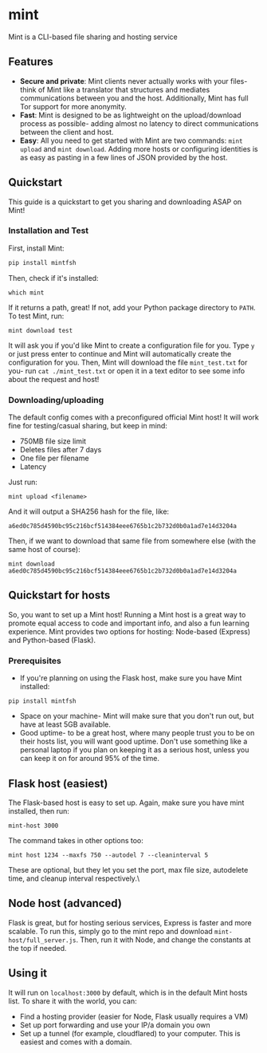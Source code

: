 # mint
Mint is a CLI-based file sharing and hosting service
## Features
* **Secure and private**: Mint clients never actually works with your files- think of Mint like a translator that structures and mediates communications between you and the host. Additionally, Mint has full Tor support for more anonymity.
* **Fast**: Mint is designed to be as lightweight on the upload/download process as possible- adding almost no latency to direct communications between the client and host.
* **Easy**: All you need to get started with Mint are two commands: `mint upload` and `mint download`. Adding more hosts or configuring identities is as easy as pasting in a few lines of JSON provided by the host.
## Quickstart
This guide is a quickstart to get you sharing and downloading ASAP on Mint!
### Installation and Test
First, install Mint:
```sh
pip install mintfsh
```
Then, check if it's installed:
```
which mint
```
If it returns a path, great! If not, add your Python package directory to `PATH`. To test Mint, run:
```
mint download test
```
It will ask you if you'd like Mint to create a configuration file for you. Type `y` or just press enter to continue and Mint will automatically create the configuration for you. Then, Mint will download the file `mint_test.txt` for you- run `cat ./mint_test.txt` or open it in a text editor to see some info about the request and host!
### Downloading/uploading
The default config comes with a preconfigured official Mint host! It will work fine for testing/casual sharing, but keep in mind:
* 750MB file size limit
* Deletes files after 7 days
* One file per filename
* Latency

Just run:
```
mint upload <filename>
```
And it will output a SHA256 hash for the file, like:
```
a6ed0c785d4590bc95c216bcf514384eee6765b1c2b732d0b0a1ad7e14d3204a
```
Then, if we want to download that same file from somewhere else (with the same host of course):
```
mint download a6ed0c785d4590bc95c216bcf514384eee6765b1c2b732d0b0a1ad7e14d3204a
```
## Quickstart for hosts
So, you want to set up a Mint host! Running a Mint host is a great way to promote equal access to code and important info, and also a fun learning experience. Mint provides two options for hosting: Node-based (Express) and Python-based (Flask). 
### Prerequisites
* If you're planning on using the Flask host, make sure you have Mint installed:
```
pip install mintfsh
```
* Space on your machine- Mint will make sure that you don't run out, but have at least 5GB available. 
* Good uptime- to be a great host, where many people trust you to be on their hosts list, you will want good uptime. Don't use something like a personal laptop if you plan on keeping it as a serious host, unless you can keep it on for around 95% of the time.
## Flask host (easiest)
The Flask-based host is easy to set up. Again, make sure you have mint installed, then run:
```
mint-host 3000
```
The command takes in other options too:
```
mint host 1234 --maxfs 750 --autodel 7 --cleaninterval 5
```
These are optional, but they let you set the port, max file size, autodelete time, and cleanup interval respectively.\
## Node host (advanced)
Flask is great, but for hosting serious services, Express is faster and more scalable. To run this, simply go to the mint repo and download `mint-host/full_server.js`. Then, run it with Node, and change the constants at the top if needed.
## Using it
It will run on `localhost:3000` by default, which is in the default Mint hosts list. To share it with the world, you can:
* Find a hosting provider (easier for Node, Flask usually requires a VM)
* Set up port forwarding and use your IP/a domain you own
* Set up a tunnel (for example, cloudflared) to your computer. This is easiest and comes with a domain.